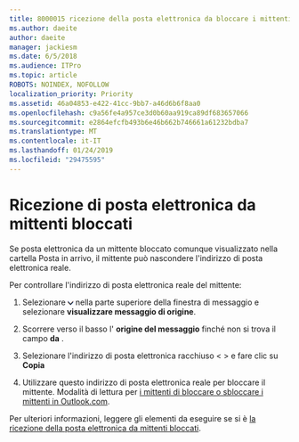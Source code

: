 ```yaml
---
title: 8000015 ricezione della posta elettronica da bloccare i mittenti in Outlook.com
ms.author: daeite
author: daeite
manager: jackiesm
ms.date: 6/5/2018
ms.audience: ITPro
ms.topic: article
ROBOTS: NOINDEX, NOFOLLOW
localization_priority: Priority
ms.assetid: 46a04853-e422-41cc-9bb7-a46d6b6f8aa0
ms.openlocfilehash: c9a56fe4a957ce3d0b60aa919ca89df683657066
ms.sourcegitcommit: e2864efcfb493b6e46b662b746661a61232bdba7
ms.translationtype: MT
ms.contentlocale: it-IT
ms.lasthandoff: 01/24/2019
ms.locfileid: "29475595"
---
```

# <a name="receiving-email-from-blocked-senders"></a>Ricezione di posta elettronica da mittenti bloccati

Se posta elettronica da un mittente bloccato comunque visualizzato nella cartella Posta in arrivo, il mittente può nascondere l'indirizzo di posta elettronica reale.
  
Per controllare l'indirizzo di posta elettronica reale del mittente:
  
1. Selezionare ![ulteriori azioni](media/11884972-7ebb-4afe-8b50-63efefb7cca8.png) nella parte superiore della finestra di messaggio e selezionare **visualizzare messaggio di origine**.
    
2. Scorrere verso il basso l' **origine del messaggio** finché non si trova il campo **da** . 
    
3. Selezionare l'indirizzo di posta elettronica racchiuso \< \> e fare clic su **Copia**
    
4. Utilizzare questo indirizzo di posta elettronica reale per bloccare il mittente. Modalità di lettura per [i mittenti di bloccare o sbloccare i mittenti in Outlook.com](https://support.office.com/article/afba1c94-77bb-4f50-8b85-057cf52f4d5e.aspx).
    
Per ulteriori informazioni, leggere gli elementi da eseguire se si è [la ricezione della posta elettronica da mittenti bloccati](https://go.microsoft.com/fwlink/p/?linkid=2002011&amp;clcid=0x409).
  

